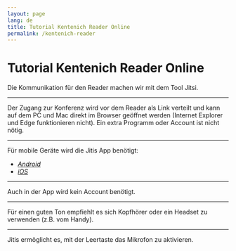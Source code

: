 ```yaml
---
layout: page
lang: de
title: Tutorial Kentenich Reader Online
permalink: /kentenich-reader
---
```

# Tutorial Kentenich Reader Online
Die Kommunikation für den Reader machen wir mit dem Tool Jitsi.
___

Der Zugang zur Konferenz wird vor dem Reader als Link verteilt und kann auf dem PC und Mac direkt im Browser geöffnet werden (Internet Explorer und Edge funktionieren nicht). Ein extra Programm oder Account ist nicht nötig. 
___

Für mobile Geräte wird die Jitis App benötigt:
* [*Android*](https://play.google.com/store/apps/details?id=org.jitsi.meet&hl=en)
* [*iOS*](https://apps.apple.com/us/app/jitsi-meet/id1165103905)
___

Auch in der App wird kein Account benötigt.
___

Für einen guten Ton empfiehlt es sich Kopfhörer oder ein Headset zu verwenden (z.B. vom Handy).
___

Jitis ermöglicht es, mit der Leertaste das Mikrofon zu aktivieren.
